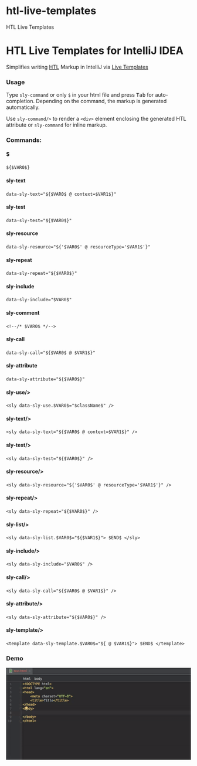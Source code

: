 # htl-live-templates
HTL Live Templates

# HTL Live Templates for IntelliJ IDEA

Simplifies writing [HTL](https://docs.adobe.com/docs/en/htl/docs/getting-started.html) Markup in IntelliJ via [Live Templates](https://www.jetbrains.com/help/idea/live-templates.html)

### Usage
Type `sly-command` or only `$` in your html file and press <kbd>Tab</kbd> for auto-completion.
Depending on the command, the markup is generated automatically.

Use `sly-command/>` to render a `<div>` element enclosing the generated HTL attribute or `sly-command` for inline markup.

### Commands:
#### $
`${$VAR0$}`
#### sly-text
`data-sly-text="${$VAR0$ @ context=$VAR1$}"`
#### sly-test
`data-sly-test="${$VAR0$}"`
#### sly-resource
`data-sly-resource="${'$VAR0$' @ resourceType='$VAR1$'}"`
#### sly-repeat
`data-sly-repeat="${$VAR0$}"`
#### sly-include
`data-sly-include="$VAR0$"`
#### sly-comment
`<!--/* $VAR0$ */-->`
#### sly-call
`data-sly-call="${$VAR0$ @ $VAR1$}"`
#### sly-attribute
`data-sly-attribute="${$VAR0$}"`


#### sly-use/>
`<sly data-sly-use.$VAR0$="$className$" />`
#### sly-text/>
`<sly data-sly-text="${$VAR0$ @ context=$VAR1$}" />`
#### sly-test/>
`<sly data-sly-test="${$VAR0$}" />`
#### sly-resource/>
`<sly data-sly-resource="${'$VAR0$' @ resourceType='$VAR1$'}" />`
#### sly-repeat/>
`<sly data-sly-repeat="${$VAR0$}" />`
#### sly-list/>
`<sly data-sly-list.$VAR0$="${$VAR1$}">
 $END$
</sly>`
#### sly-include/>
`<sly data-sly-include="$VAR0$" />`
#### sly-call/>
`<sly data-sly-call="${$VAR0$ @ $VAR1$}" />`
#### sly-attribute/>
`<sly data-sly-attribute="${$VAR0$}" />`
#### sly-template/>
`<template data-sly-template.$VAR0$="${ @ $VAR1$}">
    $END$
</template>`

### Demo
<p align="center">
  <img src="resources/intellij.gif" alt="HTL Templates"/>
</p>
